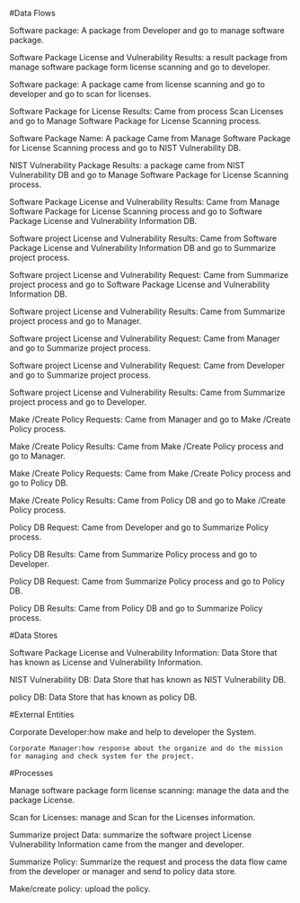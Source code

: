 
  #Data Flows 

  Software package: A package from Developer and go to manage software package.

  Software Package License and Vulnerability Results: a result package from manage software package form license scanning and go to developer.

  Software package: A package came from license scanning and go to developer and go to scan for licenses.

  Software Package for License Results: Came from process Scan Licenses and go to Manage Software Package for License Scanning process.

  Software Package Name: A package Came from Manage Software Package for License Scanning process and go to NIST Vulnerability DB.

  NIST Vulnerability Package Results: a package came from NIST Vulnerability DB and go to Manage Software Package for License Scanning process.

  Software Package License and Vulnerability Results: Came from Manage Software Package for License Scanning process and go to Software Package License and Vulnerability Information DB.

  Software project License and Vulnerability Results: Came from Software Package License and Vulnerability Information DB and go to Summarize project process.

  Software project License and Vulnerability Request: Came from Summarize project process and go to Software Package License and Vulnerability Information DB.

  Software project License and Vulnerability Results: Came from Summarize project process and go to Manager.

  Software project License and Vulnerability Request: Came from Manager and go to Summarize project process. 

  Software project License and Vulnerability Request: Came from Developer and go to Summarize project process. 

  Software project License and Vulnerability Results: Came from Summarize project process and go to Developer. 

  Make /Create Policy Requests: Came from Manager and go to Make /Create Policy process.

  Make /Create Policy Results: Came from Make /Create Policy process and go to Manager. 

  Make /Create Policy Requests: Came from Make /Create Policy process and go to Policy DB.

  Make /Create Policy Results: Came from Policy DB and go to Make /Create Policy process.

  Policy DB Request: Came from Developer and go to Summarize Policy process.  

  Policy DB Results: Came from Summarize Policy process and go to Developer.

  Policy DB Request: Came from Summarize Policy process and go to Policy DB.  

  Policy DB Results: Came from Policy DB and go to Summarize Policy process. 
  
  #Data Stores

   Software Package License and Vulnerability Information: Data Store that has known as License and Vulnerability Information.

   NIST Vulnerability DB: Data Store that has known as NIST Vulnerability DB.

   policy DB: Data Store that has known as policy DB. 

  #External Entities 
 
  Corporate Developer:how make and help to developer the System.

    Corporate Manager:how response about the organize and do the mission
    for managing and check system for the project.

 #Processes 

  Manage software package form license scanning: manage the data and the package License.

  Scan for Licenses: manage and Scan for the Licenses information.

  Summarize project Data: summarize the software project License Vulnerability Information came from the manger and developer.

  Summarize Policy: Summarize the request and process the data flow came from the developer or   manager and send to policy data store.

  Make/create policy: upload the policy.

  
